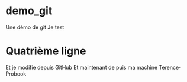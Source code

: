 # demo_git
Une démo de git
Je test
# Quatrième ligne 
Et je modifie depuis GitHub
Et maintenant de puis ma machine Terence-Probook
